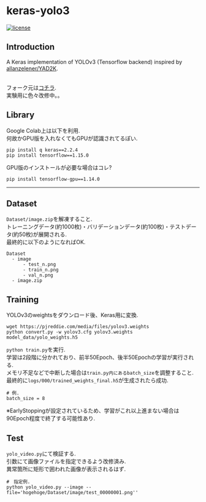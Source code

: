 # keras-yolo3

[![license](https://img.shields.io/github/license/mashape/apistatus.svg)](LICENSE)

## Introduction

A Keras implementation of YOLOv3 (Tensorflow backend) inspired by [allanzelener/YAD2K](https://github.com/allanzelener/YAD2K).<br><br>

フォーク元は[コチラ](https://github.com/qqwweee/keras-yolo3).<br>
実験用に色々改修中。。<br>


## Library

Google Colab上は以下を利用.<br>
何故かGPU版を入れなくてもGPUが認識されてるぽい.<br>
```
pip install q keras==2.2.4
pip install tensorflow==1.15.0
```

GPU版のインストールが必要な場合はコレ?<br>
```
pip install tensorflow-gpu==1.14.0
```

---

## Dataset

`Dataset/image.zip`を解凍すること.<br>
トレーニングデータ(約1000枚)・バリデーションデータ(約100枚)・テストデータ(約50枚)が展開される.<br>
最終的に以下のようになればOK.<br>
```
Dataset
  - image
      - test_n.png
      - train_n.png
      - val_n.png
  - image.zip
```


## Training

YOLOv3のweightsをダウンロード後、Keras用に変換.<br>
```
wget https://pjreddie.com/media/files/yolov3.weights
python convert.py -w yolov3.cfg yolov3.weights model_data/yolo_weights.h5
```

`python train.py`を実行.<br>
学習は2段階に分かれており、前半50Epoch、後半50Epochの学習が実行される.<br>
メモリ不足などで中断した場合は`train.py内にあるbatch_size`を調整すること.<br>
最終的に`logs/000/trained_weights_final.h5`が生成されたら成功.<br>
```
# 例.
batch_size = 8
```
※EarlyStoppingが設定されているため、学習がこれ以上進まない場合は90Epoch程度で終了する可能性あり.<br>


## Test

`yolo_video.py`にて検証する.<br>
引数にて画像ファイルを指定できるよう改修済み.<br>
異常箇所に矩形で囲われた画像が表示されるはず.<br>
```
#　指定例.
python yolo_video.py --image --file='hogehoge/Dataset/image/test_00000001.png''
```
